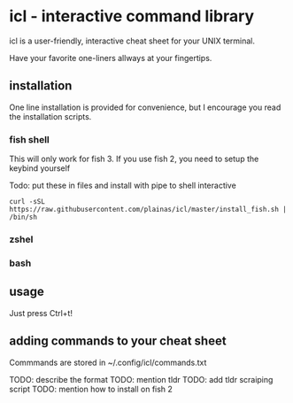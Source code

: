 # icl - interactive command library

icl is a user-friendly, interactive cheat sheet for your UNIX terminal.

Have your favorite one-liners allways at your fingertips.

## installation

One line installation is provided for convenience, but I encourage you read the
installation scripts.

### fish shell

This will only work for fish 3. If you use fish 2, you need to setup the keybind yourself

Todo: put these in files and install with pipe to shell interactive


```shellscript
curl -sSL https://raw.githubusercontent.com/plainas/icl/master/install_fish.sh | /bin/sh
```


### zshel

### bash

## usage

Just press Ctrl+t!

## adding commands to your cheat sheet

Commmands are stored in ~/.config/icl/commands.txt

TODO: describe the format
TODO: mention tldr
TODO: add tldr scraiping script
TODO: mention how to install on fish 2

